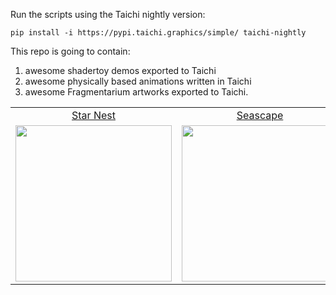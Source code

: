 Run the scripts using the Taichi nightly version:

```
pip install -i https://pypi.taichi.graphics/simple/ taichi-nightly
```


This repo is going to contain:

1. awesome shadertoy demos exported to Taichi
2. awesome physically based animations written in Taichi
3. awesome Fragmentarium artworks exported to Taichi.


|     |     |     |     |
|:---:|:---:|:---:|:---:|
|[Star Nest](https://www.shadertoy.com/view/XlfGRj)|[Seascape](https://www.shadertoy.com/view/Ms2SD1)|[Protean Clouds](https://www.shadertoy.com/view/3l23Rh)|
|<a href="./star_nest.py"><img width="250" src="https://user-images.githubusercontent.com/23307174/167791175-0a179d0a-50fe-4253-8b40-554114115635.png"></img></a>|<a href="./seascape.py"><img width="250" src="https://user-images.githubusercontent.com/23307174/167810755-2ec1ff2e-6d3f-43dc-be04-99e89e31e74f.png"></img></a>|<a href="./protean_clouds.py"><img width="250" src="https://user-images.githubusercontent.com/23307174/168968471-44903ae3-9e3c-463a-a389-a56e8c1227cb.png"></img></a>|<a href="./fractal_stamens.py"><img width="250" src="https://user-images.githubusercontent.com/23307174/169115461-899a7bdd-94ed-415f-9f72-2a0d050d21cf.png"></img></a>|


